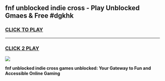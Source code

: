 
## fnf unblocked indie cross - Play Unblocked Gmaes & Free #dgkhk
<h3>
<a href="https://news.freeplayer.one?title=fnf_unblocked_indie_cross&ref=26F">CLICK TO PLAY</a></h3>
<hr>

<h3>
<a href="https://news.freeplayer.one?title=fnf_unblocked_indie_cross&ref=26F">CLICK 2 PLAY</a>
  
</h3>

<a href="https://news.freeplayer.one?title=fnf_unblocked_indie_cross&ref=26F/"><img src="https://clearcache.store/games.png"></a>


**fnf unblocked indie cross games unblocked: Your Gateway to Fun and Accessible Online Gaming**
